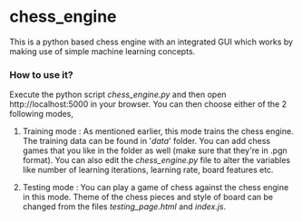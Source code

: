 # chess_engine

This is a python based chess engine with an integrated GUI which works by making use of simple machine learning concepts.

### How to use it?

Execute the python script *chess_engine.py* and then open http://localhost:5000 in your browser. You can then choose either of the 2 following modes,
1. Training mode    :   As mentioned earlier, this mode trains the chess engine. The training data can be found in '*data*' folder. You can add chess games that you like in the folder as well (make sure that they're in .pgn format). You can also edit the *chess_engine.py* file to alter the variables like number of learning iterations, learning rate, board features etc.

2. Testing mode :   You can play a game of chess against the chess engine in this mode. Theme of the chess pieces and style of board can be changed from the files *testing_page.html* and *index.js*. 